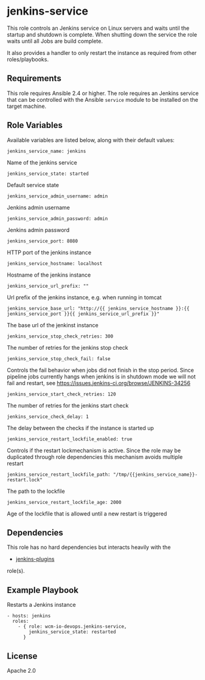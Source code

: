 # jenkins-service

This role controls an Jenkins service on Linux servers and waits until
the startup and shutdown is complete. When shutting down the service the
role waits until all Jobs are build complete.

It also provides a handler to only restart the instance as required from
other roles/playbooks.

## Requirements

This role requires Ansible 2.4 or higher. The role requires an Jenkins
service that can be controlled with the Ansible `service` module to be
installed on the target machine.

## Role Variables

Available variables are listed below, along with their default values:

    jenkins_service_name: jenkins

Name of the jenkins service

    jenkins_service_state: started

Default service state

    jenkins_service_admin_username: admin

Jenkins admin username

    jenkins_service_admin_password: admin

Jenkins admin password

    jenkins_service_port: 8080

HTTP port of the jenkins instance

    jenkins_service_hostname: localhost

Hostname of the jenkins instance

    jenkins_service_url_prefix: ""

Url prefix of the jenkins instance, e.g. when running in tomcat

    jenkins_service_base_url: "http://{{ jenkins_service_hostname }}:{{ jenkins_service_port }}{{ jenkins_service_url_prefix }}"

The base url of the jenkinst instance

    jenkins_service_stop_check_retries: 300

The number of retries for the jenkins stop check

    jenkins_service_stop_check_fail: false

Controls the fail behavior when jobs did not finish in the stop period.
Since pipeline jobs currently hangs when jenkins is in shutdown mode we
will not fail and restart, see
https://issues.jenkins-ci.org/browse/JENKINS-34256

    jenkins_service_start_check_retries: 120

The number of retries for the jenkins start check

    jenkins_service_check_delay: 1

The delay between the checks if the instance is started up

    jenkins_service_restart_lockfile_enabled: true

Controls if the restart lockmechanism is active.
Since the role may be duplicated through role dependencies this mechanism avoids multiple restart

    jenkins_service_restart_lockfile_path: "/tmp/{{jenkins_service_name}}-restart.lock"

The path to the lockfile

    jenkins_service_restart_lockfile_age: 2000

Age of the lockfile that is allowed until a new restart is triggered

## Dependencies

This role has no hard dependencies but interacts heavily with the

* [jenkins-plugins](https://github.com/wcm-io-devops/ansible-jenkins-plugins.git)

role(s).

## Example Playbook

Restarts a Jenkins instance

	- hosts: jenkins
	  roles:
	    - { role: wcm-io-devops.jenkins-service,
	        jenkins_service_state: restarted
	      }

## License

Apache 2.0
